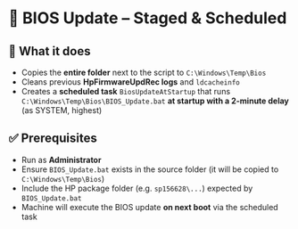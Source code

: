 # 🚀 BIOS Update – Staged & Scheduled

## 🔧 What it does
- Copies the **entire folder** next to the script to `C:\Windows\Temp\Bios`
- Cleans previous **HpFirmwareUpdRec logs** and `ldcacheinfo`
- Creates a **scheduled task** `BiosUpdateAtStartup` that runs
  `C:\Windows\Temp\Bios\BIOS_Update.bat` **at startup with a 2-minute delay** (as SYSTEM, highest)

## ✅ Prerequisites
- Run as **Administrator**
- Ensure `BIOS_Update.bat` exists in the source folder (it will be copied to `C:\Windows\Temp\Bios`)
- Include the HP package folder (e.g. `sp156628\...`) expected by `BIOS_Update.bat`
- Machine will execute the BIOS update **on next boot** via the scheduled task

